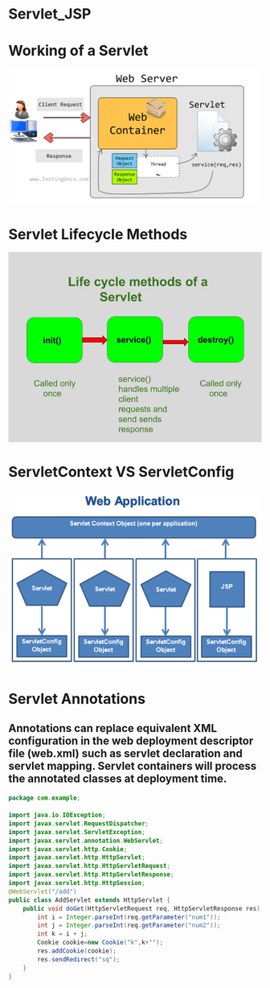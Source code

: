 # Servlet_JSP
# Working of a Servlet
![](assets/image.png)

# Servlet Lifecycle Methods
![](assets/lifecycle.png)

# ServletContext VS ServletConfig
![](assets/diff.png)

# Servlet Annotations
## Annotations can replace equivalent XML configuration in the web deployment descriptor file (web.xml) such as servlet declaration and servlet mapping. Servlet containers will process the annotated classes at deployment time.

```java
package com.example;

import java.io.IOException;
import javax.servlet.RequestDispatcher;
import javax.servlet.ServletException;
import javax.servlet.annotation.WebServlet;
import javax.servlet.http.Cookie;
import javax.servlet.http.HttpServlet;
import javax.servlet.http.HttpServletRequest;
import javax.servlet.http.HttpServletResponse;
import javax.servlet.http.HttpSession;
@WebServlet("/add")
public class AddServlet extends HttpServlet {
    public void doGet(HttpServletRequest req, HttpServletResponse res) throws IOException, ServletException {
        int i = Integer.parseInt(req.getParameter("num1"));
        int j = Integer.parseInt(req.getParameter("num2"));
        int k = i + j;
        Cookie cookie=new Cookie("k",k+"");
        res.addCookie(cookie);
        res.sendRedirect("sq");
    }
}
```